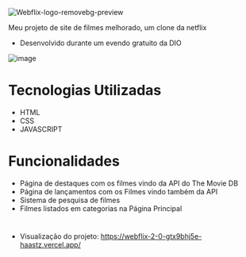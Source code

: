 ![Webflix-logo-removebg-preview](https://user-images.githubusercontent.com/102103337/213958688-ad680033-3601-4c45-969d-496b61315328.png)


Meu projeto de site de filmes melhorado, um clone da netflix

* Desenvolvido durante um evendo gratuito da DIO

![image](https://user-images.githubusercontent.com/102103337/213956711-42dc58cf-f231-435e-8938-75f083edac31.png)

# Tecnologias Utilizadas
* HTML
* CSS
* JAVASCRIPT

# Funcionalidades
* Página de destaques com os filmes vindo da API do The Movie DB
* Página de lançamentos com os Filmes vindo também da API
* Sistema de pesquisa de filmes
* Filmes listados em categorias na Página Principal

#
* Visualização do projeto: https://webflix-2-0-gtx9bhj5e-haastz.vercel.app/
